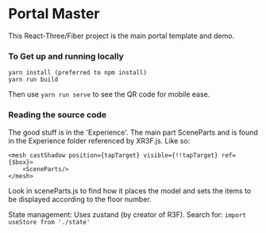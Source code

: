 # Portal Master

This React-Three/Fiber project is the main portal template and demo.

###  To Get up and running locally

```
yarn install (preferred to npm install)
yarn run build 
```
Then use ```yarn run serve``` to see the QR code for mobile ease.
 
###  Reading the source code

The good stuff is in the 'Experience'.  The main part SceneParts and is found in the Experience folder referenced by XR3F.js.  Like so:

```
<mesh castShadow position={tapTarget} visible={!!tapTarget} ref={$box}>  
    <SceneParts/>   
</mesh> 
```

Look in sceneParts.js to find how it places the model and sets the items to be displayed according to the floor number.

State management:  Uses zustand (by creator of R3F).  Search for: ```import useStore from './state'```



